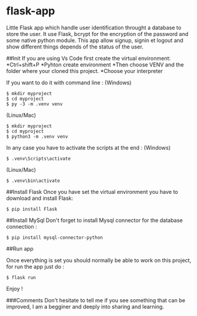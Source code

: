 # flask-app
Little Flask app which handle user identification throught a database to store the user. It use Flask, bcrypt for the encryption of the password and some native python module.
This app allow signup, signin et logout and show different things depends of the status of the user.

##Init
If you are using Vs Code first create the virtual environment:
*Ctrl+shift+P
*Pyhton create environment
*Then choose VENV and the folder where your cloned this project.
*Choose your interpreter

If you want to do it with command line :
(Windows)
```console
$ mkdir myproject
$ cd myproject
$ py -3 -m .venv venv
```
(Linux/Mac)
```console
$ mkdir myproject
$ cd myproject
$ python3 -m .venv venv
```

In any case you have to activate the scripts at the end :
(Windows)
```console
$ .venv\Scripts\activate
```
(Linux/Mac)
```console
$ .venv\bin\activate
```

##Install Flask
Once you have set the virtual environment you have to download and install Flask:
```console
$ pip install Flask
```
##Install MySql
Don't forget to install Mysql connector for the database connection :

```console
$ pip install mysql-connector-python
```
##Run app

Once everything is set you should normally be able to work on this project, for run the app just do :

```console
$ flask run
```

Enjoy !

###Comments
Don't hesitate to tell me if you see something that can be improved, I am a begginer and deeply into sharing and learning. 
